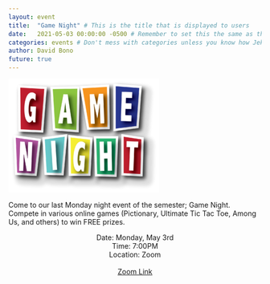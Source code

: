```yaml
---
layout: event
title:  "Game Night" # This is the title that is displayed to users
date:   2021-05-03 00:00:00 -0500 # Remember to set this the same as the filename to avoid confusion
categories: events # Don't mess with categories unless you know how Jekyll works
author: David Bono
future: true
---
```


![gamenight](/assets/post_content_img/gamenight.png)

Come to our last Monday night event of the semester; Game Night. Compete in various online games (Pictionary, Ultimate Tic Tac Toe, Among Us, and others) to win FREE prizes.

<p style="text-align: center">
Date: Monday, May 3rd<br>
Time: 7:00PM<br>
Location: Zoom<br>
<br>
<a href="https://fordham.zoom.us/j/94410317637">Zoom Link</a><br>
</p>

